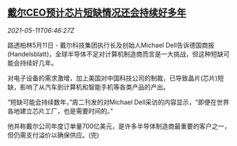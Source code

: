 <!--1620716463000-->
[戴尔CEO预计芯片短缺情况还会持续好多年](https://cn.reuters.com/article/dellchipshortage-0511-idCNKBS2CS0ME)
------

<div><i>2021-05-11T06:46:27Z</i></div><p>路透柏林5月11日 - 戴尔科技集团执行长及创始人Michael Dell告诉德国商报(Handelsblatt)，全球半导体不足对计算机制造商而言是一大挑战，但这种短缺可能会持续好几年。</p><p>对电子设备的需求激增，加上美国对中国科技公司的制裁，已导致晶片(芯片)短缺，影响了从汽车到计算机和智能手机等各类产品的产出。</p><p>“短缺可能会持续数年，”周二刊发的对Michael Dell采访的内容显示，“即便在世界各地建立芯片工厂，也是需要时间的。”</p><p>他并称戴尔公司年度订单量700亿美元，是许多半导体制造商最重要的客户之一，但仍需支付溢价以确保供应。(完)</p>
